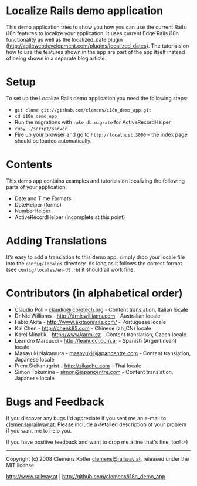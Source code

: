 Localize Rails demo application
===================

This demo application tries to show you how you can use the current Rails i18n features to localize your application.
It uses current Edge Rails i18n functionality as well as the localized_date plugin
(http://agilewebdevelopment.com/plugins/localized_dates). The tutorials on how to use the features shown in the app are
part of the app itself instead of being shown in a separate blog article.

Setup
===================

To set up the Localize Rails demo application you need the following steps:
* `git clone git://github.com/clemens/i18n_demo_app.git`
* `cd i18n_demo_app`
* Run the migrations with `rake db:migrate` for ActiveRecordHelper
* `ruby ./script/server`
* Fire up your browser and go to `http://localhost:3000` – the index page should be loaded automatically.

Contents
===================

This demo app contains examples and tutorials on localizing the following parts of your application:

* Date and Time Formats
* DateHelper (forms)
* NumberHelper
* ActiveRecordHelper (incomplete at this point)


Adding Translations
===================

It's easy to add a translation to this demo app, simply drop your locale file into the `config/locales` directory. As long as it follows the correct format (see `config/locales/en-US.rb`) it should all work fine.

Contributors (in alphabetical order)
===================

* Claudio Poli - claudio@icoretech.org - Content translation, Italian locale
* Dr Nic Williams - http://drnicwilliams.com - Australian locale
* Fabio Akita - http://www.akitaonrails.com/ - Portuguese locale
* Kai Chen - http://chenk85.com - Chinese (zh_CN) locale
* Karel Minařík - http://www.karmi.cz - Content translation, Czech locale
* Leandro Marcucci - http://leanucci.com.ar - Spanish (Argentinean) locale
* Masayuki Nakamura - masayuki@japancentre.com - Content translation, Japanese locale
* Prem Sichanugrist - http://sikachu.com - Thai locale
* Simon Tokumine - simon@japancentre.com - Content translation, Japanese locale

Bugs and Feedback
===================

If you discover any bugs I'd appreciate if you sent me an e-mail to clemens@railway.at. Please include a detailed
description of your problem if you want me to help you.

If you have positive feedback and want to drop me a line that's fine, too! :-)

---

Copyright (c) 2008 Clemens Kofler <clemens@railway.at>, released under the MIT license

http://www.railway.at | http://github.com/clemens/i18n_demo_app
